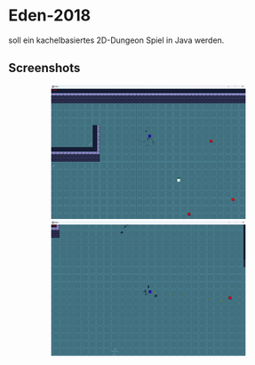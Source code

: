# Eden-2018
soll ein kachelbasiertes 2D-Dungeon Spiel in Java werden.

## Screenshots
<p align="center">
  <img src="./screenshot-1.png" width="350"> <img src="./screenshot-2.png" width="350">
</p>
